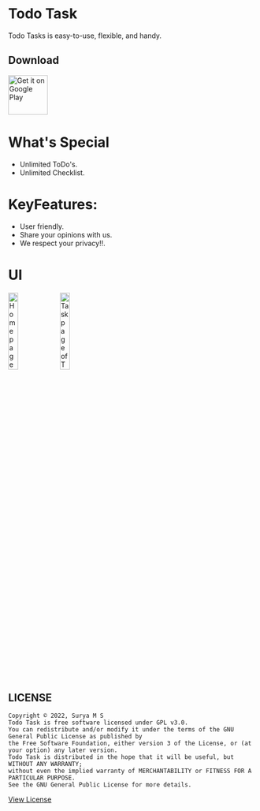 # Todo Task
Todo Tasks is easy-to-use, flexible, and handy. 

## Download
[<img src="https://play.google.com/intl/en_us/badges/static/images/badges/en_badge_web_generic.png"
     alt="Get it on Google Play"
     height="80">](https://play.google.com/store/apps/details?id=com.ceosurya.todoapp)

# What's Special
- Unlimited ToDo's.
- Unlimited Checklist.

# KeyFeatures:

- User friendly.
- Share your opinions with us.
- We respect your privacy!!.

# UI
<img alt="Homepage of ToDo" src="https://www.linkpicture.com/q/20220330_105213.jpg" width="20%"> <img alt="Taskpage of ToDo" src="https://www.linkpicture.com/q/20220330_104255.jpg" width="20%">


## LICENSE
```
Copyright © 2022, Surya M S
Todo Task is free software licensed under GPL v3.0.
You can redistribute and/or modify it under the terms of the GNU General Public License as published by
the Free Software Foundation, either version 3 of the License, or (at your option) any later version.
Todo Task is distributed in the hope that it will be useful, but WITHOUT ANY WARRANTY;
without even the implied warranty of MERCHANTABILITY or FITNESS FOR A PARTICULAR PURPOSE.
See the GNU General Public License for more details.
```
[View License](https://github.com/suryanarayanms/Flutter-ToDo-App/blob/master/LICENSE)
